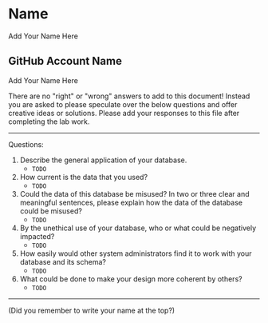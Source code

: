 # Name

Add Your Name Here

## GitHub Account Name

Add Your Name Here

There are no "right" or "wrong" answers to add to this document! Instead you are asked to please speculate over the below questions and offer creative ideas or solutions. Please add your responses to this file after completing the lab work.

---

Questions:

1. Describe the general application of your database.
    + `TODO`
2. How current is the data that you used?
    + `TODO`
3. Could the data of this database be misused? In two or three clear and meaningful sentences, please explain how the data of the database could be misused?
    + `TODO`
4. By the unethical use of your database, who or what could be negatively impacted?
    + `TODO`
5. How easily would other system administrators find it to work with your database and its schema?
    + `TODO`
6. What could be done to make your design more coherent by others?
    + `TODO`

---

(Did you remember to write your name at the top?)
